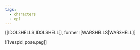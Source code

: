 ```yaml
---
tags:
  - characters
  - ep1
---
```

[[IDOLSHELLS|IDOLSHELL]], former [[WARSHELLS|WARSHELL]]

![[vespid_pose.png]]